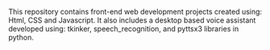 This repository contains front-end web development projects created using: Html, CSS and Javascript.
It also includes a desktop based voice assistant developed using: tkinker, speech_recognition, and pyttsx3 libraries in python.
